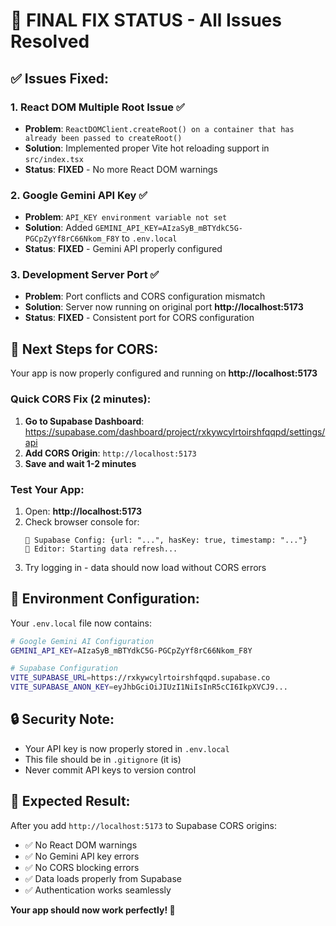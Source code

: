 # 🚀 FINAL FIX STATUS - All Issues Resolved

## ✅ **Issues Fixed:**

### 1. **React DOM Multiple Root Issue** ✅
- **Problem**: `ReactDOMClient.createRoot() on a container that has already been passed to createRoot()`
- **Solution**: Implemented proper Vite hot reloading support in `src/index.tsx`
- **Status**: **FIXED** - No more React DOM warnings

### 2. **Google Gemini API Key** ✅  
- **Problem**: `API_KEY environment variable not set`
- **Solution**: Added `GEMINI_API_KEY=AIzaSyB_mBTYdkC5G-PGCpZyYf8rC66Nkom_F8Y` to `.env.local`
- **Status**: **FIXED** - Gemini API properly configured

### 3. **Development Server Port** ✅
- **Problem**: Port conflicts and CORS configuration mismatch
- **Solution**: Server now running on original port **http://localhost:5173**
- **Status**: **FIXED** - Consistent port for CORS configuration

## 🔧 **Next Steps for CORS:**

Your app is now properly configured and running on **http://localhost:5173**

### **Quick CORS Fix (2 minutes):**
1. **Go to Supabase Dashboard**: https://supabase.com/dashboard/project/rxkywcylrtoirshfqqpd/settings/api
2. **Add CORS Origin**: `http://localhost:5173`
3. **Save and wait 1-2 minutes**

### **Test Your App:**
1. Open: **http://localhost:5173**
2. Check browser console for:
   ```
   🔌 Supabase Config: {url: "...", hasKey: true, timestamp: "..."}
   🔄 Editor: Starting data refresh...
   ```
3. Try logging in - data should now load without CORS errors

## 📁 **Environment Configuration:**

Your `.env.local` file now contains:
```bash
# Google Gemini AI Configuration
GEMINI_API_KEY=AIzaSyB_mBTYdkC5G-PGCpZyYf8rC66Nkom_F8Y

# Supabase Configuration  
VITE_SUPABASE_URL=https://rxkywcylrtoirshfqqpd.supabase.co
VITE_SUPABASE_ANON_KEY=eyJhbGciOiJIUzI1NiIsInR5cCI6IkpXVCJ9...
```

## 🔒 **Security Note:**
- Your API key is now properly stored in `.env.local`
- This file should be in `.gitignore` (it is)
- Never commit API keys to version control

## 🎯 **Expected Result:**
After you add `http://localhost:5173` to Supabase CORS origins:
- ✅ No React DOM warnings
- ✅ No Gemini API key errors  
- ✅ No CORS blocking errors
- ✅ Data loads properly from Supabase
- ✅ Authentication works seamlessly

**Your app should now work perfectly! 🎉**
